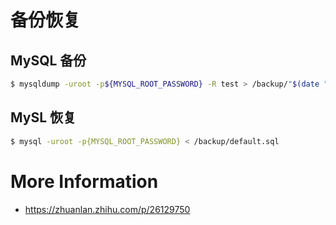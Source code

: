 # 备份恢复

## MySQL 备份

```bash
$ mysqldump -uroot -p${MYSQL_ROOT_PASSWORD} -R test > /backup/"$(date "+%Y%m%d-%H.%M")".sql
```

## MySL 恢复

```bash
$ mysql -uroot -p{MYSQL_ROOT_PASSWORD} < /backup/default.sql
```

# More Information

* https://zhuanlan.zhihu.com/p/26129750
